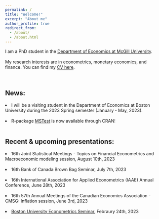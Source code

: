 ```yaml
---
permalink: /
title: "Welcome!"
excerpt: "About me"
author_profile: true
redirect_from: 
  - /about/
  - /about.html
---
```

I am a PhD student in the [Department of Economics at McGill University](https://www.mcgill.ca/economics/). 
<br />
<br />
My research interests are in econometrics, monetary economics, and finance. You can find my [CV here](https://roga11.github.io/gabrielrodriguez.github.io/files/GRodriguezRondon_CV_20230213.pdf). 
<br />
<br />
<br />
## News:
<li>I will be a visiting student in the Dapartment of Economics at Boston University during the 2023 Spring semester (January - May, 2023).</li>
<br />
<li>R-package <a href="https://cran.r-project.org/web/packages/MSTest/MSTest.pdf">MSTest</a> is now available through CRAN! </li>
<br />

## Recent & upcoming presentations:
<li>16th Joint Statistical Meetings - Topics on Financial Econometrics and Macroeconomic modeling session, August 10th, 2023</li>
<br />
<li>16th Bank of Canada Brown Bag Seminar, July 7th, 2023</li>
<br />
<li>16th International Association for Applied Econometrics (IAAE) Annual Conference, June 28th, 2023</li>
<br />
<li>16th 57th Annual Meetings of the Canadian Economics Association - CMSG: Inflation session, June 3rd, 2023</li>
<br />
<li><a href="https://blogs.bu.edu/perron/seminar/">Boston University Econometrics Seminar</a>, Febraury 24th, 2023</li>
<br />
